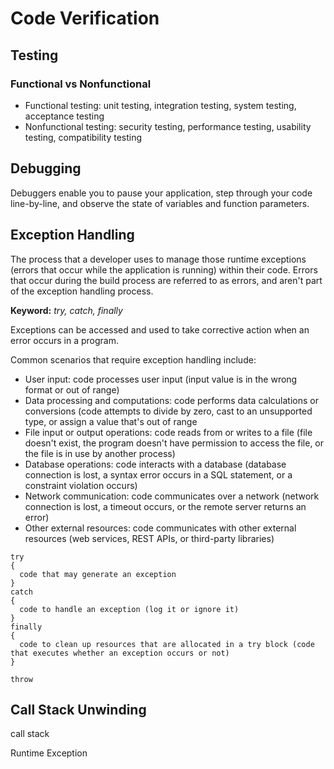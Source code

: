 # Code Verification

## Testing
### Functional vs Nonfunctional
- Functional testing: unit testing, integration testing, system testing, acceptance testing
- Nonfunctional testing: security testing, performance testing, usability testing, compatibility testing

## Debugging
Debuggers enable you to pause your application, step through your code line-by-line, and observe the state of variables and function parameters.

## Exception Handling
The process that a developer uses to manage those runtime exceptions (errors that occur while the application is running) within their code.
Errors that occur during the build process are referred to as errors, and aren't part of the exception handling process.

**Keyword:** _try, catch, finally_

Exceptions can be accessed and used to take corrective action when an error occurs in a program.

Common scenarios that require exception handling include:
- User input: code processes user input (input value is in the wrong format or out of range)
- Data processing and computations: code performs data calculations or conversions (code attempts to divide by zero, cast to an unsupported type, or assign a value that's out of range
- File input or output operations: code reads from or writes to a file (file doesn't exist, the program doesn't have permission to access the file, or the file is in use by another process)
- Database operations: code interacts with a database (database connection is lost, a syntax error occurs in a SQL statement, or a constraint violation occurs)
- Network communication: code communicates over a network (network connection is lost, a timeout occurs, or the remote server returns an error)
- Other external resources: code communicates with other external resources (web services, REST APIs, or third-party libraries)

```
try
{
  code that may generate an exception
}
catch
{
  code to handle an exception (log it or ignore it)
}
finally
{
  code to clean up resources that are allocated in a try block (code that executes whether an exception occurs or not)
}
```

`throw`

## Call Stack Unwinding
call stack

Runtime Exception
